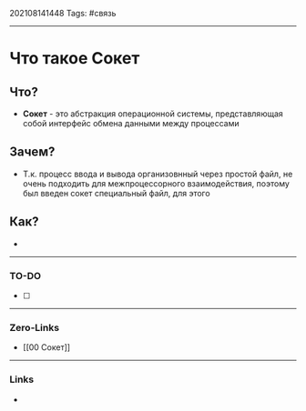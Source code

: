 202108141448
Tags: #связь 
___
# Что такое Сокет
## Что?
- **Сокет** - это абстракция операционной системы, представляющая собой интерфейс обмена данными между процессами

## Зачем?
- Т.к. процесс ввода и вывода организовнный через простой файл, не очень подходить для межпроцессорного взаимодействия, поэтому был введен сокет специальный файл, для этого

## Как?
- 

___
### TO-DO
- [ ] 
___
### Zero-Links
- [[00 Сокет]]

___
### Links
- 